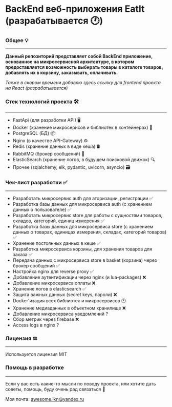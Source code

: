 # BackEnd веб-приложения EatIt (разрабатывается 🕐)

### Общее 💡
----
**Данный репозиторий представляет собой BackEnd приложение, основанное на микросервисной архитектуре, в котором предоставляется возможность
выбирать товары в каталоге товаров, добавлять их в корзину, заказывать, оплачивать.**

*Также в скором времени добавлю здесь ссылку для frontend проекта на React (разрабатывается)*

### Стек технологий проекта 🛠
----
- FastApi (для разработки API) 🖥
- Docker (хранение микросерисов и библиотек в контейнерах) 🐳
- PostgreSQL (БД) 📦
- Nginx (в качестве API-Gateway) ⚙
- Redis (хранение данных в виде кеша) 🛢
- RabbitMQ (брокер сообщений) 🐰
- ElasticSearch (хранение логов, в будущем поисковой движок) 🔍
- Прочее (sqlalchemy, elk, pydantic, uvicorn, asyncio) 🗃

### Чек-лист разработки ✅
----
- Разработать микросервис auth для аторизации, регистрации ✅
- Разработка базы данных для микросервиса auth (с хранением данных о пользователе) ✅
- Разработать микросервис store для работы с сущностями товаров, складов, категорий, единиц измерения ✅
- Разработка базы данных для микросервиса store (с хранением данных о товарах, единицах измерения, складах, категорий товаров) ✅
- Хранение постоянных данных в кеше ✅
- Разработка микросервиса корзины, для хранения товаров для заказа ✅
- Передача данных с микросервиса store в basket (корзина) через брокер сообщений ✅
- Настройка nginx для reverse proxy ✅
- Добавление аутентификации через nginx (и lua-packages) ❌
- Добавление микросервиса оплаты ❌
- Хранение логов в elasticsearch ✅
- Защита важных данных (secret keys, пароли) ❌
- Docker'изация всех библиотек и микросервисов 🕐
- Хранение медиаданных в объектном хранилище ❌
- Добавление микросервиса уведомлений ?
- Сбор метрик через firebase ❌
- Access logs в nginx ?

### Лицензия ⚖
----
Используется лицензия MIT

### Помощь в разработке
----
Если у вас есть какие-то мысли по поводу проекта, или хотите дать советы, помощь, буду очень рад связаться 🥺 

Моя почта: awesome.ikn@yandex.ru
